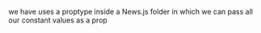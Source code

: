 we have uses a proptype inside a News.js folder in which we can pass all our constant values as a prop